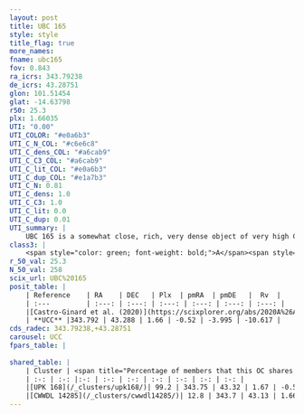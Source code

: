 ```yaml
---
layout: post
title: UBC 165
style: style
title_flag: true
more_names: 
fname: ubc165
fov: 0.843
ra_icrs: 343.79238
de_icrs: 43.28751
glon: 101.51454
glat: -14.63798
r50: 25.3
plx: 1.66035
UTI: "0.00"
UTI_COLOR: "#e0a6b3"
UTI_C_N_COL: "#c6e6c8"
UTI_C_dens_COL: "#a6cab9"
UTI_C_C3_COL: "#a6cab9"
UTI_C_lit_COL: "#e0a6b3"
UTI_C_dup_COL: "#e1a7b3"
UTI_C_N: 0.81
UTI_C_dens: 1.0
UTI_C_C3: 1.0
UTI_C_lit: 0.0
UTI_C_dup: 0.01
UTI_summary: |
    UBC 165 is a somewhat close, rich, very dense object of very high C3 quality. It is rarely studied in the literature.<br><br><span style="color: #99180f; font-weight: bold;">Warning: </span>This is very likely a duplicate object, which shares a large percentage of members with at least one previously reported entry.
class3: |
    <span style="color: green; font-weight: bold;">A</span><span style="color: green; font-weight: bold;">A</span>
r_50_val: 25.3
N_50_val: 258
scix_url: UBC%20165
posit_table: |
    | Reference    | RA    | DEC   | Plx  | pmRA  | pmDE   |  Rv  |
    | :---         | :---: | :---: | :---: | :---: | :---: | :---: |
    |[Castro-Ginard et al. (2020)](https://scixplorer.org/abs/2020A%26A...635A..45C) | 343.73 | 43.311 | 1.647 | -0.508 | -3.935 | -- |
    | **UCC** |343.792 | 43.288 | 1.66 | -0.52 | -3.995 | -10.617 | 
cds_radec: 343.79238,+43.28751
carousel: UCC
fpars_table: |
    
shared_table: |
    | Cluster | <span title="Percentage of members that this OC shares with the ones listed">%</span>   | RA   | DEC   | Plx   | pmRA  | pmDE  | Rv | UTI |
    | :-: | :-: |:-: | :-: | :-: | :-: | :-: | :-: | :-: |
    |[UPK 168](/_clusters/upk168/)| 99.2 | 343.75 | 43.32 | 1.67 | -0.53 | -4.0 | -9.91 |0.89 |
    |[CWWDL 14285](/_clusters/cwwdl14285/)| 12.8 | 343.7 | 43.13 | 1.66 | -0.54 | -4.02 | -9.3 |0.0 |
---
```

